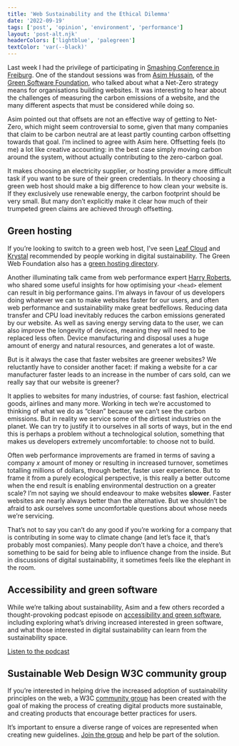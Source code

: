 ```yaml
---
title: 'Web Sustainability and the Ethical Dilemma'
date: '2022-09-19'
tags: ['post', 'opinion', 'environment', 'performance']
layout: 'post-alt.njk'
headerColors: ['lightblue', 'palegreen']
textColor: 'var(--black)'
---
```


Last week I had the privilege of participating in [Smashing Conference in Freiburg](https://smashingconf.com/freiburg-2022). One of the standout sessions was from [Asim Hussain](https://asim.dev/), of the [Green Software Foundation](https://greensoftware.foundation/), who talked about what a Net-Zero strategy means for organisations building websites. It was interesting to hear about the challenges of measuring the carbon emissions of a website, and the many different aspects that must be considered while doing so.

Asim pointed out that offsets are not an effective way of getting to Net-Zero, which might seem controversial to some, given that many companies that claim to be carbon neutral are at least partly counting carbon offsetting towards that goal. I’m inclined to agree with Asim here. Offsetting feels (to me) a lot like creative accounting: in the best case simply moving carbon around the system, without actually contributing to the zero-carbon goal.

It makes choosing an electricity supplier, or hosting provider a more difficult task if you want to be sure of their green credentials. In theory choosing a green web host should make a big difference to how clean your website is. If they exclusively use renewable energy, the carbon footprint should be very small. But many don’t explicitly make it clear how much of their trumpeted green claims are achieved through offsetting.

<aside>
<h2 class="heading-3">Green hosting</h2>
<p>If you’re looking to switch to a green web host, I’ve seen <a href="https://www.leaf.cloud/">Leaf Cloud</a> and <a href="https://krystal.uk/green">Krystal</a> recommended by people working in digital sustainability. The Green Web Foundation also has a <a href="https://www.thegreenwebfoundation.org/directory/">green hosting directory</a>.</p>
</aside>

Another illuminating talk came from web performance expert [Harry Roberts](https://csswizardry.com/), who shared some useful insights for how optimising your `<head>` element can result in big performance gains. I’m always in favour of us developers doing whatever we can to make websites faster for our users, and often web performance and sustainability make great bedfellows. Reducing data transfer and CPU load inevitably reduces the carbon emissions generated by our website. As well as saving energy serving data to the user, we can also improve the longevity of devices, meaning they will need to be replaced less often. Device manufacturing and disposal uses a huge amount of energy and natural resources, and generates a lot of waste.

But is it always the case that faster websites are greener websites? We reluctantly have to consider another facet: if making a website for a car manufacturer faster leads to an increase in the number of cars sold, can we really say that our website is greener?

It applies to websites for many industries, of course: fast fashion, electrical goods, airlines and many more. Working in tech we’re accustomed to thinking of what we do as “clean” because we can’t see the carbon emissions. But in reality we service some of the dirtiest industries on the planet. We can try to justify it to ourselves in all sorts of ways, but in the end this is perhaps a problem without a technological solution, something that makes us developers extremely uncomfortable: to choose not to build.

Often web performance improvements are framed in terms of saving a company _x_ amount of money or resulting in increased turnover, sometimes totalling millions of dollars, through better, faster user experience. But to frame it from a purely ecological perspective, is this really a better outcome when the end result is enabling environmental destruction on a greater scale? I’m not saying we should endeavour to make websites **slower**. Faster websites are nearly always better than the alternative. But we shouldn’t be afraid to ask ourselves some uncomfortable questions about whose needs we’re servicing.

That’s not to say you can’t do any good if you’re working for a company that is contributing in some way to climate change (and let’s face it, that’s probably most companies). Many people don’t have a choice, and there’s something to be said for being able to influence change from the inside. But in discussions of digital sustainability, it sometimes feels like the elephant in the room.

## Accessibility and green software

While we’re talking about sustainability, Asim and a few others recorded a thought-provoking podcast episode on [accessibility and green software](https://podcast.greensoftware.foundation/e/lnqrrk98-accessibility-and-green-software), including exploring what’s driving increased interested in green software, and what those interested in digital sustainability can learn from the sustainability space.

[Listen to the podcast](https://podcast.greensoftware.foundation/e/lnqrrk98-accessibility-and-green-software)

## Sustainable Web Design W3C community group

If you’re interested in helping drive the increased adoption of sustainability principles on the web, a W3C [community group](https://www.w3.org/community/sustyweb/) has been created with the goal of making the process of creating digital products more sustainable, and creating products that encourage better practices for users.

It’s important to ensure a diverse range of voices are represented when creating new guidelines. [Join the group](https://www.w3.org/community/sustyweb/) and help be part of the solution.
